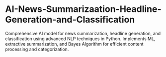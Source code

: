 # AI-News-Summarizaation-Headline-Generation-and-Classification
Comprehensive AI model for news summarization, headline generation, and classification using advanced NLP techniques in Python. Implements ML, extractive summarization, and Bayes Algorithm for efficient content processing and categorization.
